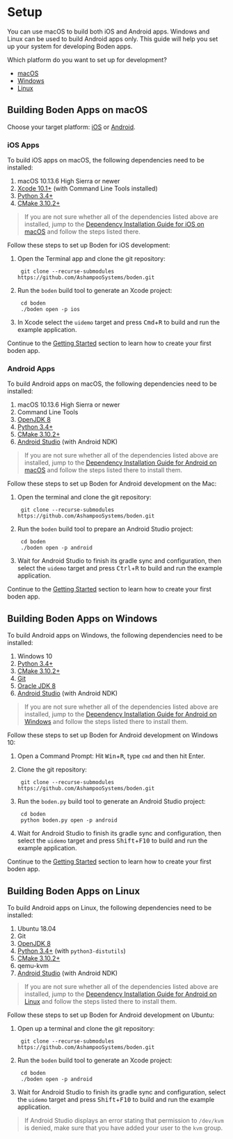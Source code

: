 # Setup

You can use macOS to build both iOS and Android apps. Windows and Linux can be used to build Android apps only. This guide will help you set up your system for developing Boden apps.

Which platform do you want to set up for development?

* [macOS](#building-boden-apps-on-macos)
* [Windows](#building-boden-apps-on-windows)
* [Linux](#building-boden-apps-on-linux)

## Building Boden Apps on macOS

Choose your target platform: [iOS](#ios-apps) or [Android](#android-apps).

### iOS Apps

To build iOS apps on macOS, the following dependencies need to be installed:

1. macOS 10.13.6 High Sierra or newer
2. [Xcode 10.1+](https://developer.apple.com/xcode/) (with Command Line Tools installed)
3. [Python 3.4+](https://www.python.org/downloads/)
4. [CMake 3.10.2+](https://cmake.org/download/)

> If you are not sure whether all of the dependencies listed above are installed, jump to the [Dependency Installation Guide for iOS on macOS](#setting-up-macos-for-ios-builds) and follow the steps listed there.

Follow these steps to set up Boden for iOS development:

1. Open the Terminal app and clone the git repository: 

		git clone --recurse-submodules https://github.com/AshampooSystems/boden.git

2. Run the `boden` build tool to generate an Xcode project:

		cd boden
		./boden open -p ios

3. In Xcode select the `uidemo` target and press <kbd>Cmd</kbd>+<kbd>R</kbd> to build and run the example application.

Continue to the [Getting Started](#getting-started) section to learn how to create your first boden app.

### Android Apps

To build Android apps on macOS, the following dependencies need to be installed:

1. macOS 10.13.6 High Sierra or newer
2. Command Line Tools
3. [OpenJDK 8](https://openjdk.java.net/)
4. [Python 3.4+](https://www.python.org/downloads/)
5. [CMake 3.10.2+](https://cmake.org/download/)
6. [Android Studio](https://developer.android.com/studio) (with Android NDK)

> If you are not sure whether all of the dependencies listed above are installed, jump to the [Dependency Installation Guide for Android on macOS](#setting-up-macos-for-android-builds) and follow the steps listed there to install them.

Follow these steps to set up Boden for Android development on the Mac:

1. Open the terminal and clone the git repository:

		git clone --recurse-submodules https://github.com/AshampooSystems/boden.git

2. Run the `boden` build tool to prepare an Android Studio project:

		cd boden
		./boden open -p android

3. Wait for Android Studio to finish its gradle sync and configuration, then select the `uidemo` target and press <kbd>Ctrl</kbd>+<kbd>R</kbd> to build and run the example application.

Continue to the [Getting Started](#getting-started) section to learn how to create your first boden app.

## Building Boden Apps on Windows

To build Android apps on Windows, the following dependencies need to be installed:

1. Windows 10
2. [Python 3.4+](https://www.python.org/downloads/)
3. [CMake 3.10.2+](https://cmake.org/download/)
4. [Git](https://git-scm.com/download/win)
5. [Oracle JDK 8](https://www.oracle.com/technetwork/java/javase/downloads/jdk8-downloads-2133151.html)
6. [Android Studio](https://developer.android.com/studio) (with Android NDK)

> If you are not sure whether all of the dependencies listed above are installed, jump to the [Dependency Installation Guide for Android on Windows](#setting-up-windows-for-android-builds) and follow the steps listed there to install them.

Follow these steps to set up Boden for Android development on Windows 10:

1. Open a Command Prompt: Hit <kbd>Win</kbd>+<kbd>R</kbd>, type `cmd` and then hit Enter.
2. Clone the git repository:

		git clone --recurse-submodules https://github.com/AshampooSystems/boden.git

3. Run the `boden.py` build tool to generate an Android Studio project:

		cd boden
		python boden.py open -p android

4. Wait for Android Studio to finish its gradle sync and configuration, then select the `uidemo` target and press <kbd>Shift</kbd>+<kbd>F10</kbd> to build and run the example application.

Continue to the [Getting Started](#getting-started) section to learn how to create your first boden app.

## Building Boden Apps on Linux

To build Android apps on Linux, the following dependencies need to be installed:

1. Ubuntu 18.04
2. Git
3. [OpenJDK 8](https://openjdk.java.net/)
4. [Python 3.4+](https://www.python.org/downloads/) (with `python3-distutils`)
5. [CMake 3.10.2+](https://cmake.org/download/)
6. qemu-kvm
6. [Android Studio](https://developer.android.com/studio/) (with Android NDK)

> If you are not sure whether all of the dependencies listed above are installed, jump to the [Dependency Installation Guide for Android on Linux](#setting-up-linux-for-android-builds) and follow the steps listed there to install them.

Follow these steps to set up Boden for Android development on Ubuntu:

1. Open up a terminal and clone the git repository:

		git clone --recurse-submodules https://github.com/AshampooSystems/boden.git

2. Run the `boden` build tool to generate an Xcode project:

		cd boden
		./boden open -p android

3. Wait for Android Studio to finish its gradle sync and configuration, select the `uidemo` target and press <kbd>Shift</kbd>+<kbd>F10</kbd> to build and run the example application.

> If Android Studio displays an error stating that permission to `/dev/kvm` is denied, make sure that you have added your user to the `kvm` group.
